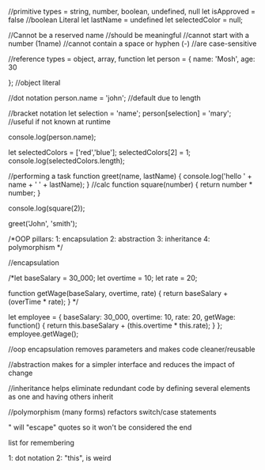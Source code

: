 //primitive types = string, number, boolean, undefined, null
let isApproved = false //boolean Literal 
let lastName = undefined
let selectedColor = null;



//Cannot be a reserved name
//should be meaningful
//cannot start with a number (1name)
//cannot contain a space or hyphen (-)
//are case-sensitive



//reference types = object, array, function 
let person = {
    name: 'Mosh', 
    age: 30
    
}; //object literal

//dot notation 
person.name = 'john'; //default due to length

//bracket notation
let selection = 'name';
person[selection] = 'mary'; //useful if not known at runtime

console.log(person.name);

let selectedColors = ['red','blue'];
selectedColors[2] = 1;
console.log(selectedColors.length);

//performing a task
function greet(name, lastName) {
    console.log('hello ' + name + ' ' + lastName);
}
//calc
function square(number) {
    return number * number; 
}

console.log(square(2));

greet('John', 'smith');

/*OOP pillars:
1: encapsulation 
2: abstraction 
3: inheritance
4: polymorphism
*/

//encapsulation 

/*let baseSalary = 30_000;
let overtime = 10;
let rate = 20; 

function getWage(baseSalary, overtime, rate) {
    return baseSalary + (overTime * rate);
} */

let employee = {
    baseSalary: 30_000,
    overtime: 10, 
    rate: 20,
    getWage: function() {
        return this.baseSalary + (this.overtime * this.rate);
    }
};
employee.getWage();

//oop encapsulation removes parameters and makes code cleaner/reusable

//abstraction makes for a simpler interface and reduces the impact of change

//inheritance helps eliminate redundant code by defining several elements as one and having others inherit

//polymorphism (many forms) refactors switch/case statements 


\" will "escape" quotes so it won't be considered the end



list for remembering 

1: dot notation 
2: "this", is weird


